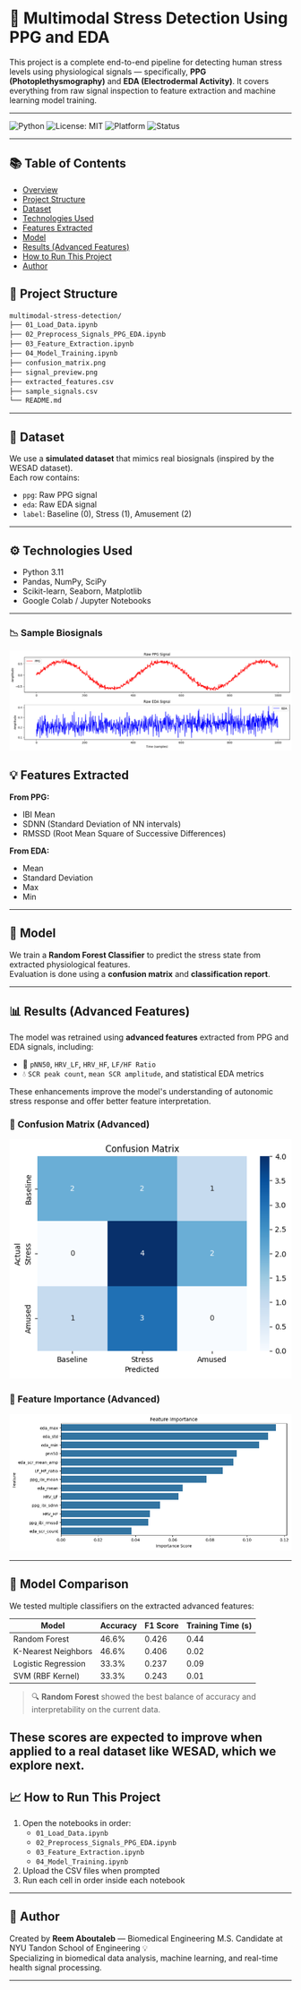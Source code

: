 # 🧠 Multimodal Stress Detection Using PPG and EDA

This project is a complete end-to-end pipeline for detecting human stress levels using physiological signals — specifically, **PPG (Photoplethysmography)** and **EDA (Electrodermal Activity)**. It covers everything from raw signal inspection to feature extraction and machine learning model training.

---

![Python](https://img.shields.io/badge/Python-3.11-blue?logo=python)
![License: MIT](https://img.shields.io/badge/License-MIT-green.svg)
![Platform](https://img.shields.io/badge/Platform-Colab%20%7C%20Jupyter-yellow)
![Status](https://img.shields.io/badge/Project%20Status-Complete-blueviolet)

---

## 📚 Table of Contents

- [Overview](#-multimodal-stress-detection-using-ppg-and-eda)
- [Project Structure](#-project-structure)
- [Dataset](#-dataset)
- [Technologies Used](#-technologies-used)
- [Features Extracted](#-features-extracted)
- [Model](#-model)
- [Results (Advanced Features)](#-results-advanced-features)
- [How to Run This Project](#-how-to-run-this-project)
- [Author](#-author)


## 📂 Project Structure

```bash
multimodal-stress-detection/
├── 01_Load_Data.ipynb
├── 02_Preprocess_Signals_PPG_EDA.ipynb
├── 03_Feature_Extraction.ipynb
├── 04_Model_Training.ipynb
├── confusion_matrix.png
├── signal_preview.png
├── extracted_features.csv
├── sample_signals.csv
└── README.md
```

---

## 🧪 Dataset

We use a **simulated dataset** that mimics real biosignals (inspired by the WESAD dataset).  
Each row contains:
- `ppg`: Raw PPG signal  
- `eda`: Raw EDA signal  
- `label`: Baseline (0), Stress (1), Amusement (2)

---

## ⚙️ Technologies Used

- Python 3.11  
- Pandas, NumPy, SciPy  
- Scikit-learn, Seaborn, Matplotlib  
- Google Colab / Jupyter Notebooks

---
### 📉 Sample Biosignals

<img src="signal_preview.png" alt="Raw Signals Preview" width="600"/>


## 💡 Features Extracted

**From PPG:**
- IBI Mean  
- SDNN (Standard Deviation of NN intervals)  
- RMSSD (Root Mean Square of Successive Differences)

**From EDA:**
- Mean  
- Standard Deviation  
- Max  
- Min

---

## 🤖 Model

We train a **Random Forest Classifier** to predict the stress state from extracted physiological features.  
Evaluation is done using a **confusion matrix** and **classification report**.

---
## 📊 Results (Advanced Features)

The model was retrained using **advanced features** extracted from PPG and EDA signals, including:

- 💓 `pNN50`, `HRV_LF`, `HRV_HF`, `LF/HF Ratio`  
- 💧 `SCR peak count`, `mean SCR amplitude`, and statistical EDA metrics

These enhancements improve the model's understanding of autonomic stress response and offer better feature interpretation.

### 🔽 Confusion Matrix (Advanced)
![Confusion Matrix](confusion_matrix_advanced.png)

### 🔽 Feature Importance (Advanced)
![Feature Importance](feature_importance_advanced.png)


---

## 🧪 Model Comparison

We tested multiple classifiers on the extracted advanced features:

| Model                | Accuracy | F1 Score | Training Time (s) |
|----------------------|----------|----------|--------------------|
| Random Forest        | 46.6%    | 0.426    | 0.44               |
| K-Nearest Neighbors  | 46.6%    | 0.406    | 0.02               |
| Logistic Regression  | 33.3%    | 0.237    | 0.09               |
| SVM (RBF Kernel)     | 33.3%    | 0.243    | 0.01               |

> 🔍 **Random Forest** showed the best balance of accuracy and interpretability on the current data.

These scores are expected to improve when applied to a real dataset like **WESAD**, which we explore next.
---

## 📈 How to Run This Project

1. Open the notebooks in order:
   - `01_Load_Data.ipynb`
   - `02_Preprocess_Signals_PPG_EDA.ipynb`
   - `03_Feature_Extraction.ipynb`
   - `04_Model_Training.ipynb`
2. Upload the CSV files when prompted  
3. Run each cell in order inside each notebook

---

## 💖 Author

Created by **Reem Aboutaleb** — Biomedical Engineering M.S. Candidate at NYU Tandon School of Engineering 💡  
Specializing in biomedical data analysis, machine learning, and real-time health signal processing.

---
